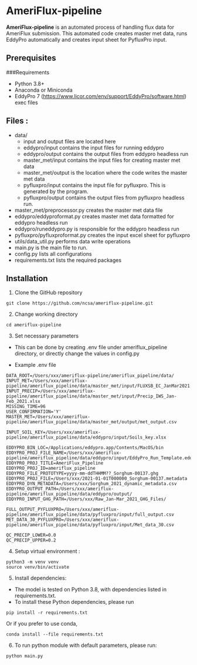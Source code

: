 # AmeriFlux-pipeline

**AmeriFlux-pipeline** is an automated process of handling flux data for AmeriFlux submission.
This automated code creates master met data, runs EddyPro automatically and creates input sheet for PyfluxPro input.

## Prerequisites

###Requirements
- Python 3.8+
- Anaconda or Miniconda
- EddyPro 7 (https://www.licor.com/env/support/EddyPro/software.html) exec files

## Files :
- data/
  - input and output files are located here
  - eddypro/input contains the input files for running eddypro
  - eddypro/output contains the output files from eddypro headless run
  - master_met/input contains the input files for creating master met data
  - master_met/output is the location where the code writes the master met data
  - pyfluxpro/input contains the input file for pyfluxpro. This is generated by the program.
  - pyfluxpro/output contains the output files from pyfluxpro headless run.
- master_met/preprocessor.py creates the master met data file
- eddypro/eddyproformat.py creates master met data formatted for eddypro headless run
- eddypro/runeddypro.py is responsible for the eddypro headless run
- pyfluxpro/pyfluxproformat.py creates the input excel sheet for pyfluxpro
- utils/data_util.py performs data write operations
- main.py is the main file to run.
- config.py lists all configurations
- requirements.txt lists the required packages

## Installation

1. Clone the GitHub repository
```
git clone https://github.com/ncsa/ameriflux-pipeline.git
```
2. Change working directory
```
cd ameriflux-pipeline
```
3. Set necessary parameters
- This can be done by creating .env file under ameriflux_pipeline directory, or directly change the values in config.py

- Example .env file
```
DATA_ROOT=/Users/xxx/ameriflux-pipeline/ameriflux_pipeline/data/
INPUT_MET=/Users/xxx/ameriflux-pipeline/ameriflux_pipeline/data/master_met/input/FLUXSB_EC_JanMar2021.csv
INPUT_PRECIP=/Users/xxx/ameriflux-pipeline/ameriflux_pipeline/data/master_met/input/Precip_IWS_Jan-Feb_2021.xlsx
MISSING_TIME=96
USER_CONFIRMATION='Y'
MASTER_MET=/Users/xxx/ameriflux-pipeline/ameriflux_pipeline/data/master_met/output/met_output.csv

INPUT_SOIL_KEY=/Users/xxx/ameriflux-pipeline/ameriflux_pipeline/data/eddypro/input/Soils_key.xlsx

EDDYPRO_BIN_LOC=/Applications/eddypro.app/Contents/MacOS/bin
EDDYPRO_PROJ_FILE_NAME=/Users/xxx/ameriflux-pipeline/ameriflux_pipeline/data/eddypro/input/EddyPro_Run_Template.eddypro
EDDYPRO_PROJ_TITLE=AmeriFlux_Pipeline
EDDYPRO_PROJ_ID=ameriflux_pipeline
EDDYPRO_FILE_PROTOTYPE=yyyy-mm-ddTHHMM??_Sorghum-00137.ghg
EDDYPRO_PROJ_FILE=/Users/xxx/2021-01-01T000000_Sorghum-00137.metadata
EDDYPRO_DYN_METADATA=/Users/xxx/Sorghum_2021_dynamic_metadata.csv
EDDYPRO_OUTPUT_PATH=/Users/xxx/ameriflux-pipeline/ameriflux_pipeline/data/eddypro/output/
EDDYPRO_INPUT_GHG_PATH=/Users/xxx/Raw_Jan-Mar_2021_GHG_Files/

FULL_OUTPUT_PYFLUXPRO=/Users/xxx/ameriflux-pipeline/ameriflux_pipeline/data/pyfluxpro/input/full_output.csv
MET_DATA_30_PYFLUXPRO=/Users/xxx/ameriflux-pipeline/ameriflux_pipeline/data/pyfluxpro/input/Met_data_30.csv

QC_PRECIP_LOWER=0.0
QC_PRECIP_UPPER=0.2
```
4. Setup virtual environment :
```
python3 -m venv venv
source venv/bin/activate
```

5. Install dependencies: 
- The model is tested on Python 3.8, with dependencies listed in requirements.txt. 
- To install these Python dependencies, please run
```
pip install -r requirements.txt
```
Or if you prefer to use conda,
```
conda install --file requirements.txt
```

6. To run python module with default parameters, please run:
```
python main.py
```
